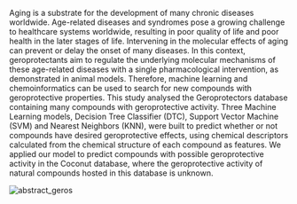 Aging is a substrate for the development of many chronic diseases worldwide. Age-related diseases and syndromes pose a growing challenge to healthcare systems worldwide, resulting in poor quality of life and poor health in the later stages of life. Intervening in the molecular effects of aging can prevent or delay the onset of many diseases. In this context, geroprotectants aim to regulate the underlying molecular mechanisms of these age-related diseases with a single pharmacological intervention, as demonstrated in animal models. Therefore, machine learning and chemoinformatics can be used to search for new compounds with geroprotective properties. This study analysed the Geroprotectors database containing many compounds with geroprotective activity. Three Machine Learning models, Decision Tree Classifier (DTC), Support Vector Machine (SVM) and Nearest Neighbors (KNN), were built to predict whether or not compounds have desired geroprotective effects, using chemical descriptors calculated from the chemical structure of each compound as features. We applied our model to predict compounds with possible geroprotective activity in the Coconut database, where the geroprotective activity of natural compounds hosted in this database is unknown.

![abstract_geros](https://github.com/user-attachments/assets/e9c025b8-1a6a-4fe5-9eff-bc4718c42af9)
